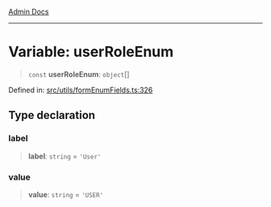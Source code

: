 [Admin Docs](/)

***

# Variable: userRoleEnum

> `const` **userRoleEnum**: `object`[]

Defined in: [src/utils/formEnumFields.ts:326](https://github.com/abhassen44/talawa-admin/blob/285f7384c3d26b5028a286d84f89b85120d130a2/src/utils/formEnumFields.ts#L326)

## Type declaration

### label

> **label**: `string` = `'User'`

### value

> **value**: `string` = `'USER'`
